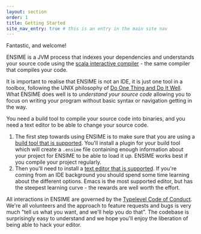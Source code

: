 ```yaml
---
layout: section
order: 1
title: Getting Started
site_nav_entry: true # this is an entry in the main site nav
---
```


Fantastic, and welcome!

ENSIME is a JVM process that indexes your dependencies and understands your source code using the [scala interactive compiler](http://www.scala-lang.org/files/archive/nightly/docs/compiler/index.html#scala.tools.nsc.interactive.package) - the same compiler that compiles your code.

It is important to realise that ENSIME is not an IDE, it is just one tool in a toolbox, following the UNIX philosophy of [Do One Thing and Do It Well](https://en.wikipedia.org/wiki/Unix_philosophy#Do_One_Thing_and_Do_It_Well). What ENSIME does well is to *understand your source code* allowing you to focus on writing your program without basic syntax or navigation getting in the way.

You need a build tool to compile your source code into binaries, and you need a text editor to be able to change your source code.

1. The first step towards using ENSIME is to make sure that you are using a [build tool that is supported](/build_tools/). You'll install a plugin for your build tool which will create a `.ensime` file containing enough information about your project for ENSIME to be able to load it up. ENSIME works best if you compile your project regularly.
2. Then you'll need to install a [text editor that is supported](/editors/). If you're coming from an IDE background you should spend some time learning about the different options. Emacs is the most supported editor, but has the steepest learning curve - the rewards are well worth the effort.

All interactions in ENSIME are governed by the [Typelevel Code of Conduct](http://typelevel.org/conduct.html). We're all volunteers and the approach to feature requests and bugs is very much "tell us what you want, and we'll help you do that". The codebase is surprisingly easy to understand and we hope you'll enjoy the liberation of being able to hack your editor.
